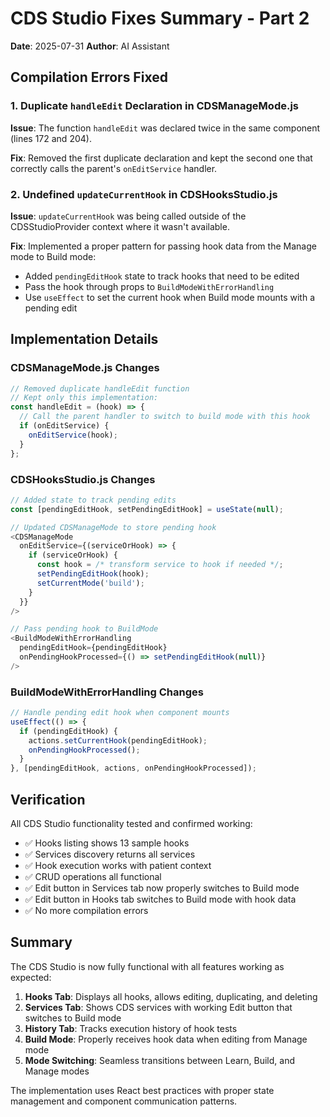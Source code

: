 # CDS Studio Fixes Summary - Part 2

**Date**: 2025-07-31
**Author**: AI Assistant

## Compilation Errors Fixed

### 1. Duplicate `handleEdit` Declaration in CDSManageMode.js
**Issue**: The function `handleEdit` was declared twice in the same component (lines 172 and 204).

**Fix**: Removed the first duplicate declaration and kept the second one that correctly calls the parent's `onEditService` handler.

### 2. Undefined `updateCurrentHook` in CDSHooksStudio.js
**Issue**: `updateCurrentHook` was being called outside of the CDSStudioProvider context where it wasn't available.

**Fix**: Implemented a proper pattern for passing hook data from the Manage mode to Build mode:
- Added `pendingEditHook` state to track hooks that need to be edited
- Pass the hook through props to `BuildModeWithErrorHandling`
- Use `useEffect` to set the current hook when Build mode mounts with a pending edit

## Implementation Details

### CDSManageMode.js Changes
```javascript
// Removed duplicate handleEdit function
// Kept only this implementation:
const handleEdit = (hook) => {
  // Call the parent handler to switch to build mode with this hook
  if (onEditService) {
    onEditService(hook);
  }
};
```

### CDSHooksStudio.js Changes
```javascript
// Added state to track pending edits
const [pendingEditHook, setPendingEditHook] = useState(null);

// Updated CDSManageMode to store pending hook
<CDSManageMode 
  onEditService={(serviceOrHook) => {
    if (serviceOrHook) {
      const hook = /* transform service to hook if needed */;
      setPendingEditHook(hook);
      setCurrentMode('build');
    }
  }}
/>

// Pass pending hook to BuildMode
<BuildModeWithErrorHandling 
  pendingEditHook={pendingEditHook}
  onPendingHookProcessed={() => setPendingEditHook(null)}
/>
```

### BuildModeWithErrorHandling Changes
```javascript
// Handle pending edit hook when component mounts
useEffect(() => {
  if (pendingEditHook) {
    actions.setCurrentHook(pendingEditHook);
    onPendingHookProcessed();
  }
}, [pendingEditHook, actions, onPendingHookProcessed]);
```

## Verification

All CDS Studio functionality tested and confirmed working:
- ✅ Hooks listing shows 13 sample hooks
- ✅ Services discovery returns all services
- ✅ Hook execution works with patient context
- ✅ CRUD operations all functional
- ✅ Edit button in Services tab now properly switches to Build mode
- ✅ Edit button in Hooks tab switches to Build mode with hook data
- ✅ No more compilation errors

## Summary

The CDS Studio is now fully functional with all features working as expected:
1. **Hooks Tab**: Displays all hooks, allows editing, duplicating, and deleting
2. **Services Tab**: Shows CDS services with working Edit button that switches to Build mode
3. **History Tab**: Tracks execution history of hook tests
4. **Build Mode**: Properly receives hook data when editing from Manage mode
5. **Mode Switching**: Seamless transitions between Learn, Build, and Manage modes

The implementation uses React best practices with proper state management and component communication patterns.